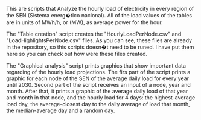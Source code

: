 This are scripts that Analyze the hourly load of electricity in every region of the SEN (Sistema energ�tico nacional). All of the load values of the tables are in units of MWh/h, or (MW), as average power for the hour.

The "Table creation" script creates the "HourlyLoadPerNode.csv" and "LoadHighlightsPerNode.csv" files. As you can see, these files are already in the repository, so this scripts doesn�t need to be runed. I have put them here so you can check out how were these files created.

The "Graphical analysis" script prints graphics that show important data regarding of the hourly load projections. The firs part of the script prints a graphic for each node of the SEN of the average daily load for every year until 2030. Second part of the script receives an input of a node, year and month. After that, it prints a graphic of the average daily load of that year and month in that node, and the hourly load for 4 days: the highest-average load day, the average-closest day to the daily average of load that month, the median-average day  and a random day.
